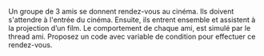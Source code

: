 Un groupe de 3 amis se donnent rendez-vous au cinéma. Ils doivent s'attendre à l'entrée du cinéma. Ensuite, ils entrent ensemble et assistent à la projection d’un 
film. Le comportement de chaque ami, est simulé par le thread ami.
Proposez un code avec variable de condition pour effectuer ce rendez-vous.
